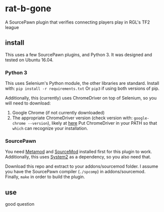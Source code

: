 # rat-b-gone
A SourcePawn plugin that verifies connecting players play in RGL's TF2 league


## install
This uses a few SourcePawn plugins, and Python 3. It was designed and tested on Ubuntu 16.04.

### Python 3
This uses Selenium's Python module, the other libraries are standard. Install with:
`pip install -r requirements.txt`
Or `pip3` if using both versions of pip.

Additionally, this (currently) uses ChromeDriver on top of Selenium, so you will need to download:
1. Google Chrome (if not currently downloaded)
2. The appropriate ChromeDriver version (check version with: `google-chrome --version`), likely at [here](https://sites.google.com/a/chromium.org/chromedriver/downloads)
Put ChromeDriver in your PATH so that `which` can recognize your installation.

### SourcePawn

You need [Metamod](http://wiki.alliedmods.net/Installing_Metamod:Source) and [SourceMod](http://wiki.alliedmods.net/Installing_SourceMod) installed first for this plugin to work. 
Additionally, this uses [System2](https://github.com/dordnung/System2) as a dependency, so you also need that.

Download this repo and extract to your addons/sourcemod folder. I assume you have the SourcePawn compiler (`./spcomp`) in addons/sourcemod.
Finally, `make` in order to build the plugin.

## use

good question